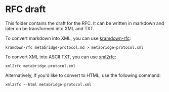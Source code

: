 # RFC draft

This folder contains the draft for the RFC. It can be written in markdown and later on be transformed into XML and TXT.

To convert markdown into XML, you can use [kramdown-rfc](https://github.com/cabo/kramdown-rfc):

    kramdown-rfc metabridge-protocol.md > metabridge-protocol.xml
    
To convert XML into ASCII TXT, you can use [xml2rfc](https://github.com/ietf-tools/xml2rfc):

    xml2rfc metabridge-protocol.xml

Alternatively, if you'd like to convert to HTML, use the following command:

    xml2rfc --html metabridge-protocol.xml